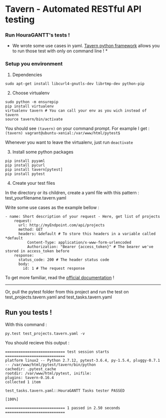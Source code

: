 # Tavern - Automated RESTful API testing

### Run HouraGANTT's tests !

* We wrote some use cases in yaml. [Tavern python framework](https://taverntesting.github.io/) allows you to run those test with only on command line ! *

### Setup you environment

1. Dependencies

`sudo apt-get install libcurl4-gnutls-dev librtmp-dev python-pip`

2. Choose virtualenv

```
sudo python -m ensurepip
pip install virtualenv
virtualenv tavern # You can call your env as you wich instead of tavern
source tavern/bin/activate
```

You should see `(tavern)` on your command prompt. For example I get :
`(tavern) vagrant@ubuntu-xenial:/var/www/html/pytest$ `

Whenever you want to leave the virtualenv, just run `deactivate`

3. Install some python packages

```
pip install pyyaml
pip install pycurl
pip install tavern[pytest]
pip install pytest
```

4. Create your test files

In the directory or its children, create a yaml file with this pattern : test_yourfilename.tavern.yaml

Write some use cases as the example bellow :
```
- name: Short description of your request - Here, get list of projects
    request:
      url: http://myEndpoint.com/api/projects
      method: GET
      headers: &default # To store this headers in a variable called *default
          Content-Type: application/x-www-form-urlencoded
          Authorization: "Bearer {access_token}" # The bearer we've stored in access_token before
    response:
      status_code: 200 # The header status code
      body:
        id: 1 # The request response
```

To get more familiar, read the [official documentation](https://taverntesting.github.io/documentation) !

-----

Or, pull the pytest folder from this project and run the test on test_projects.tavern.yaml and test_tasks.tavern.yaml

## Run you tests !

With this command :

`py.test test_projects.tavern.yaml -v`


You should recieve this output :

```
=========================== test session starts ===========================
platform linux2 -- Python 2.7.12, pytest-3.6.4, py-1.5.4, pluggy-0.7.1 -- /var/www/html/pytest/tavern/bin/python
cachedir: .pytest_cache
rootdir: /var/www/html/pytest, inifile:
plugins: tavern-0.16.4
collected 1 item                                                                                                                                                                                                                                                               

test_tasks.tavern.yaml::HouraGANTT Tasks tester PASSED

[100%]

=========================== 1 passed in 2.50 seconds ===========================
```

